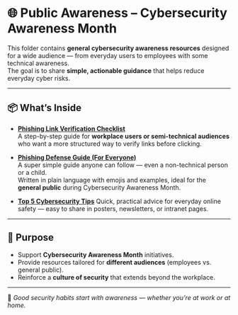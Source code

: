 # 🌐 Public Awareness – Cybersecurity Awareness Month

This folder contains **general cybersecurity awareness resources** designed for a wide audience — from everyday users to employees with some technical awareness.  
The goal is to share **simple, actionable guidance** that helps reduce everyday cyber risks.  

---

## 📦 What’s Inside

- **[Phishing Link Verification Checklist](Phishing_Link_Verification_Checklist.pdf)**  
  A step-by-step guide for **workplace users or semi-technical audiences** who want a more structured way to verify links before clicking.  

- **[Phishing Defense Guide (For Everyone)](Phishing-Defense-Guide.md)**  
  A super simple guide anyone can follow — even a non-technical person or a child.  
  Written in plain language with emojis and examples, ideal for the **general public** during Cybersecurity Awareness Month.  

- **[Top 5 Cybersecurity Tips](Top_5_Cybersecurity_Tips.md)**
  Quick, practical advice for everyday online safety — easy to share in posters, newsletters, or intranet pages.  

---

## 🎯 Purpose
- Support **Cybersecurity Awareness Month** initiatives.  
- Provide resources tailored for **different audiences** (employees vs. general public).  
- Reinforce a **culture of security** that extends beyond the workplace.  

---

📌 *Good security habits start with awareness — whether you’re at work or at home.*  
